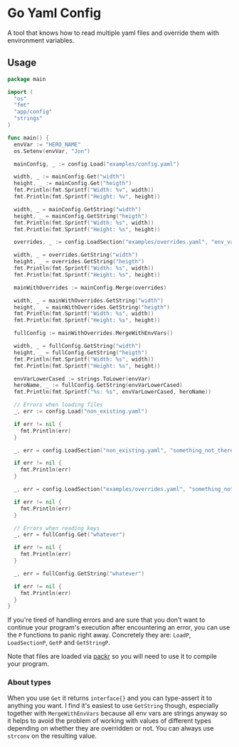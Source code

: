 # Go Yaml Config

A tool that knows how to read multiple yaml files and override them with environment variables.

## Usage

```go
package main

import (
  "os"
  "fmt"
  "app/config"
  "strings"
)

func main() {
  envVar := "HERO_NAME"
  os.Setenv(envVar, "Jon")

  mainConfig, _ := config.Load("examples/config.yaml")

  width, _ := mainConfig.Get("width")
  height, _ := mainConfig.Get("heigth")
  fmt.Println(fmt.Sprintf("Width: %v", width))
  fmt.Println(fmt.Sprintf("Height: %v", height))

  width, _ = mainConfig.GetString("width")
  height, _ = mainConfig.GetString("heigth")
  fmt.Println(fmt.Sprintf("Width: %s", width))
  fmt.Println(fmt.Sprintf("Height: %s", height))

  overrides, _ := config.LoadSection("examples/overrides.yaml", "env_vars")

  width, _ = overrides.GetString("width")
  height, _ = overrides.GetString("heigth")
  fmt.Println(fmt.Sprintf("Width: %s", width))
  fmt.Println(fmt.Sprintf("Height: %s", height))

  mainWithOverrides := mainConfig.Merge(overrides)

  width, _ = mainWithOverrides.GetString("width")
  height, _ = mainWithOverrides.GetString("heigth")
  fmt.Println(fmt.Sprintf("Width: %s", width))
  fmt.Println(fmt.Sprintf("Height: %s", height))

  fullConfig := mainWithOverrides.MergeWithEnvVars()

  width, _ = fullConfig.GetString("width")
  height, _ = fullConfig.GetString("heigth")
  fmt.Println(fmt.Sprintf("Width: %s", width))
  fmt.Println(fmt.Sprintf("Height: %s", height))

  envVarLowerCased := strings.ToLower(envVar)
  heroName, _ := fullConfig.GetString(envVarLowerCased)
  fmt.Println(fmt.Sprintf("%s: %s", envVarLowerCased, heroName))

  // Errors when loading files
  _, err := config.Load("non_existing.yaml")

  if err != nil {
    fmt.Println(err)
  }

  _, err = config.LoadSection("non_existing.yaml", "something_not_there")

  if err != nil {
    fmt.Println(err)
  }

  _, err = config.LoadSection("examples/overrides.yaml", "something_not_there")

  if err != nil {
    fmt.Println(err)
  }

  // Errors when reading keys
  _, err = fullConfig.Get("whatever")

  if err != nil {
    fmt.Println(err)
  }

  _, err = fullConfig.GetString("whatever")

  if err != nil {
    fmt.Println(err)
  }
}
```

If you're tired of handling errors and are sure that you don't want to continue your program's execution after encountering an error, you can use the `P` functions to panic right away. Concretely they are: `LoadP`, `LoadSectionP`, `GetP` and `GetStringP`.

Note that files are loaded via [packr](github.com/gobuffalo/packr/v2) so you will need to use it to compile your program.

### About types

When you use `Get` it returns `interface{}` and you can type-assert it to anything you want. I find it's easiest to use `GetString` though, especially together with `MergeWithEnvVars` because all env vars are strings anyway so it helps to avoid the problem of working with values of different types depending on whether they are overridden or not. You can always use `strconv` on the resulting value.
